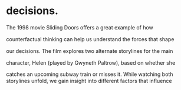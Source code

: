 # decisions.

The 1998 movie Sliding Doors oﬀers a great example of how

counterfactual thinking can help us understand the forces that shape

our decisions. The ﬁlm explores two alternate storylines for the main

character, Helen (played by Gwyneth Paltrow), based on whether she

catches an upcoming subway train or misses it. While watching both storylines unfold, we gain insight into diﬀerent factors that inﬂuence